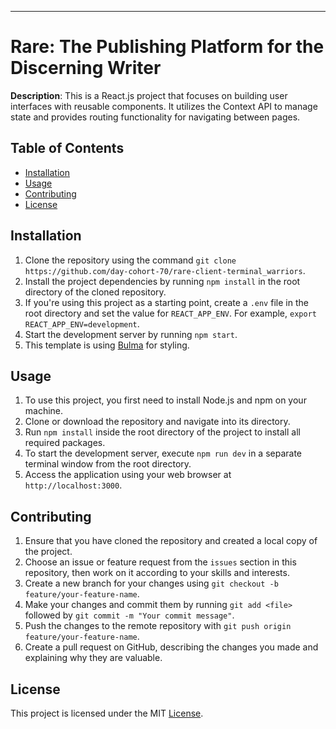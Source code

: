 

-----------
# Rare: The Publishing Platform for the Discerning Writer


**Description**: This is a React.js project that focuses on building user interfaces with reusable components. It utilizes the Context API to manage state and provides routing functionality for navigating between pages.

## Table of Contents

- [Installation](#installation)
- [Usage](#usage)
- [Contributing](#contributing)
- [License](#license)

## Installation

1. Clone the repository using the command `git clone https://github.com/day-cohort-70/rare-client-terminal_warriors`.
2. Install the project dependencies by running `npm install` in the root directory of the cloned repository.
3. If you're using this project as a starting point, create a `.env` file in the root directory and set the value for `REACT_APP_ENV`. For example, `export REACT_APP_ENV=development`.
4. Start the development server by running `npm start`.
5. This template is using [Bulma](https://bulma.io/documentation) for styling.

## Usage

1. To use this project, you first need to install Node.js and npm on your machine.
2. Clone or download the repository and navigate into its directory.
3. Run `npm install` inside the root directory of the project to install all required packages.
4. To start the development server, execute `npm run dev` in a separate terminal window from the root directory.
5. Access the application using your web browser at `http://localhost:3000`.

## Contributing

1. Ensure that you have cloned the repository and created a local copy of the project.
2. Choose an issue or feature request from the `issues` section in this repository, then work on it according to your skills and interests.
3. Create a new branch for your changes using `git checkout -b feature/your-feature-name`.
4. Make your changes and commit them by running `git add <file>` followed by `git commit -m "Your commit message"`.
5. Push the changes to the remote repository with `git push origin feature/your-feature-name`.
7. Create a pull request on GitHub, describing the changes you made and explaining why they are valuable.

## License

  This project is licensed under the MIT [License](https://opensource.org/licenses/MIT).




